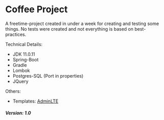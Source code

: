 # Coffee Project

A freetime-project created in under a week for creating and testing some things. No tests were created and not everything is based on best-practices.

Technical Details:
 - JDK 11.0.11
 - Spring-Boot
 - Gradle
 - Lombok
 - Postgres-SQL (Port in properties)
 - JQuery

Others:
 - Templates: [AdminLTE](https://github.com/ColorlibHQ/AdminLTE)


##### Version: 1.0

